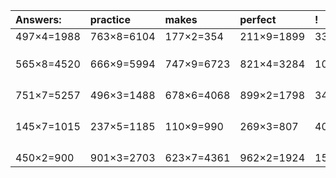 | Answers: | practice | makes | perfect | ! |
| :--- | :--- | :--- | :--- | :--- |
| 497×4=1988 | 763×8=6104 | 177×2=354 | 211×9=1899 | 339×2=678 | 
|   |   |   |   |   | 
|   |   |   |   |   | 
|   |   |   |   |   | 
| 565×8=4520 | 666×9=5994 | 747×9=6723 | 821×4=3284 | 102×4=408 | 
|   |   |   |   |   | 
|   |   |   |   |   | 
|   |   |   |   |   | 
|   |   |   |   |   | 
| 751×7=5257 | 496×3=1488 | 678×6=4068 | 899×2=1798 | 342×5=1710 | 
|   |   |   |   |   | 
|   |   |   |   |   | 
|   |   |   |   |   | 
|   |   |   |   |   | 
| 145×7=1015 | 237×5=1185 | 110×9=990 | 269×3=807 | 409×6=2454 | 
|   |   |   |   |   | 
|   |   |   |   |   | 
|   |   |   |   |   | 
|   |   |   |   |   | 
| 450×2=900 | 901×3=2703 | 623×7=4361 | 962×2=1924 | 151×8=1208 | 
